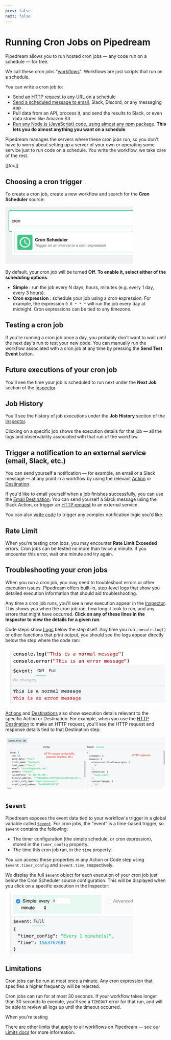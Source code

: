 ```yaml
---
prev: false
next: false
---
```


# Running Cron Jobs on Pipedream

Pipedream allows you to run hosted cron jobs — any code run on a schedule — for free.

We call these cron jobs "[workflows](/what-is-pipedream/#what-are-workflows)". Workflows are just scripts that run on a schedule.

You can write a cron job to:

- [Send an HTTP request to any URL on a schedule](https://pipedream.com/@dylburger/send-an-http-post-request-on-a-schedule-p_KwCYBx/readme)
- [Send a scheduled message to email](https://pipedream.com/@dylburger/541cd2a9ef220f04fefa8f2d440c38d2-p_q6CMjp/readme), Slack, Discord, or any messaging app
- Pull data from an API, process it, and send the results to Slack, or even data stores like Amazon S3
- [Run any Node.js (JavaScript) code, using almost any npm package](https://pipedream.com/@dylburger/email-the-top-story-from-hacker-news-every-day-p_JZC28O/readme). **This lets you do almost anything you want on a schedule**.

Pipedream manages the servers where these cron jobs run, so you don't have to worry about setting up a server of your own or operating some service just to run code on a schedule. You write the workflow, we take care of the rest.

[[toc]]

## Choosing a cron trigger

To create a cron job, create a new workflow and search for the **Cron Scheduler** source:

<div>
<img alt="Cron Scheduler source" width="400" src="./images/cron-scheduler-source.png">
</div>

By default, your cron job will be turned **Off**. **To enable it, select either of the scheduling options**:

- **Simple** : run the job every N days, hours, minutes (e.g. every 1 day, every 3 hours).
- **Cron expression** : schedule your job using a cron expression. For example, the expression `0 0 * * *` will run the job every day at midnight. Cron expressions can be tied to any timezone.

## Testing a cron job

If you're running a cron job once a day, you probably don't want to wait until the next day's run to test your new code. You can manually run the workflow associated with a cron job at any time by pressing the **Send Test Event** button.

## Future executions of your cron job

You'll see the time your job is scheduled to run next under the **Next Job** section of the [Inspector](/notebook/inspector).

## Job History

You'll see the history of job executions under the **Job History** section of the [Inspector](/notebook/inspector).

Clicking on a specific job shows the execution details for that job — all the logs and observability associated with that run of the workflow.

## Trigger a notification to an external service (email, Slack, etc.)

You can send yourself a notification — for example, an email or a Slack message — at any point in a workflow by using the relevant [Action](/notebook/actions/) or [Destination](/notebook/destinations/).

If you'd like to email yourself when a job finishes successfully, you can use the [Email Destination](/notebook/destinations/email/). You can send yourself a Slack message using the Slack Action, or trigger an [HTTP request](/notebook/destinations/http/) to an external service.

You can also [write code](/notebook/code/) to trigger any complex notification logic you'd like.

## Rate Limit

When you're testing cron jobs, you may encounter **Rate Limit Exceeded** errors. Cron jobs can be tested no more than twice a minute. If you encounter this error, wait one minute and try again.

## Troubleshooting your cron jobs

When you run a cron job, you may need to troubleshoot errors or other execution issues. Pipedream offers built-in, step-level logs that show you detailed execution information that should aid troubleshooting.

Any time a cron job runs, you'll see a new execution appear in the [Inspector](/notebook/inspector/). This shows you when the cron job ran, how long it took to run, and any errors that might have occurred. **Click on any of these lines in the Inspector to view the details for a given run**.

Code steps show [Logs](/notebook/code/#logs) below the step itself. Any time you run `console.log()` or other functions that print output, you should see the logs appear directly below the step where the code ran:

<div>
<img alt="console.log and error messages" width="500" src="../notebook/code/images/console-log-error.png">
</div>

[Actions](/notebook/actions/) and [Destinations](/notebook/destinations/) also show execution details relevant to the specific Action or Destination. For example, when you use the [HTTP Destination](/notebook/destinations/http/) to make an HTTP request, you'll see the HTTP request and response details tied to that Destination step:

<div>
<img alt="HTTP request and response" src="../notebook/destinations/http/images/http-request-response.png">
</div>

## `$event`

Pipedream exposes the event data tied to your workflow's trigger in a global variable called [`$event`](/notebook/dollar-event/). For cron jobs, the "event" is a time-based trigger, so `$event` contains the following:

- The timer configuration (the simple schedule, or cron expression), stored in the `timer_config` property.
- The time this cron job ran, in the `time` property.

You can access these properties in any Action or Code step using `$event.timer_config` and `$event.time`, respectively.

We display the full `$event` object for each execution of your cron job just below the Cron Scheduler source configuration. This will be displayed when you click on a specific execution in the Inspector:

<div>
<img alt="$event shape for cron jobs" width="400" src="./images/cron-dollar-event.png">
</div>

## Limitations

Cron jobs can be run at most once a minute. Any cron expression that specifies a higher frequency will be rejected.

Cron jobs can run for at most 30 seconds. If your workflow takes longer than 30 seconds to execute, you'll see a `TIMEOUT` error for that run, and will be able to review all logs up until the timeout occurred.

When you're testing

There are other limits that apply to all workflows on Pipedream — see our [Limits docs](/limits/#workflows) for more information.

<Footer />
